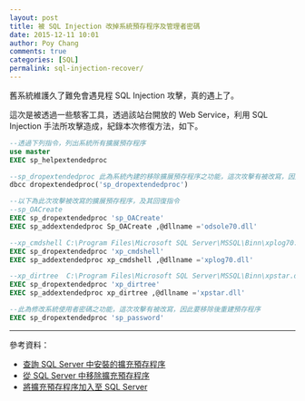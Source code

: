 ```yaml
---
layout: post
title: 被 SQL Injection 改掉系統預存程序及管理者密碼
date: 2015-12-11 10:01
author: Poy Chang
comments: true
categories: [SQL]
permalink: sql-injection-recover/
---
```


舊系統維護久了難免會遇見程 SQL Injection 攻擊，真的遇上了。

這次是被透過一些駭客工具，透過該站台開放的 Web Service，利用 SQL Injection 手法所攻擊造成，紀錄本次修復方法，如下。

```sql
--透過下列指令，列出系統所有擴展預存程序
use master
EXEC sp_helpextendedproc

--sp_dropextendedproc 此為系統內建的移除擴展預存程序之功能，這次攻擊有被改寫，因此要先用dbcc指令移除並重建
dbcc dropextendedproc('sp_dropextendedproc')

--以下為此次攻擊被改寫的擴展預存程序，及其回復指令
--sp_OACreate
EXEC sp_dropextendedproc 'sp_OACreate'
EXEC sp_addextendedproc Sp_OACreate ,@dllname ='odsole70.dll' 

--xp_cmdshell C:\Program Files\Microsoft SQL Server\MSSQL\Binn\xplog70.dll
EXEC sp_dropextendedproc 'xp_cmdshell'
EXEC sp_addextendedproc xp_cmdshell ,@dllname ='xplog70.dll' 

--xp_dirtree  C:\Program Files\Microsoft SQL Server\MSSQL\Binn\xpstar.dll
EXEC sp_dropextendedproc 'xp_dirtree'
EXEC sp_addextendedproc xp_dirtree ,@dllname ='xpstar.dll' 

--此為修改系統使用者密碼之功能，這次攻擊有被改寫，因此要移除後重建預存程序
EXEC sp_dropextendedproc 'sp_password'

```

----------

參考資料：

* [查詢 SQL Server 中安裝的擴充預存程序](https://msdn.microsoft.com/zh-tw/library/ms164637%28v=sql.120%29.aspx?f=255&MSPPError=-2147217396)
* [從 SQL Server 中移除擴充預存程序](https://msdn.microsoft.com/zh-tw/library/ms164755%28v=sql.120%29.aspx?f=255&MSPPError=-2147217396)
* [將擴充預存程序加入至 SQL Server](https://msdn.microsoft.com/zh-tw/library/ms164653%28v=sql.120%29.aspx?f=255&MSPPError=-2147217396)
